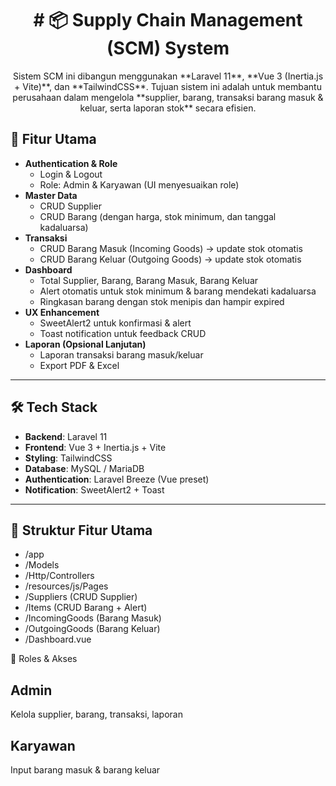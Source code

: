 <h1 align="center"># 📦 Supply Chain Management (SCM) System</h1> 
<p align="center">
Sistem SCM ini dibangun menggunakan **Laravel 11**, **Vue 3 (Inertia.js + Vite)**, dan **TailwindCSS**.  
Tujuan sistem ini adalah untuk membantu perusahaan dalam mengelola **supplier, barang, transaksi barang masuk & keluar, serta laporan stok** secara efisien.
</p>

## 🚀 Fitur Utama

-   **Authentication & Role**
    -   Login & Logout
    -   Role: Admin & Karyawan (UI menyesuaikan role)
-   **Master Data**
    -   CRUD Supplier
    -   CRUD Barang (dengan harga, stok minimum, dan tanggal kadaluarsa)
-   **Transaksi**
    -   CRUD Barang Masuk (Incoming Goods) → update stok otomatis
    -   CRUD Barang Keluar (Outgoing Goods) → update stok otomatis
-   **Dashboard**
    -   Total Supplier, Barang, Barang Masuk, Barang Keluar
    -   Alert otomatis untuk stok minimum & barang mendekati kadaluarsa
    -   Ringkasan barang dengan stok menipis dan hampir expired
-   **UX Enhancement**
    -   SweetAlert2 untuk konfirmasi & alert
    -   Toast notification untuk feedback CRUD
-   **Laporan (Opsional Lanjutan)**
    -   Laporan transaksi barang masuk/keluar
    -   Export PDF & Excel

---

## 🛠️ Tech Stack

-   **Backend**: Laravel 11
-   **Frontend**: Vue 3 + Inertia.js + Vite
-   **Styling**: TailwindCSS
-   **Database**: MySQL / MariaDB
-   **Authentication**: Laravel Breeze (Vue preset)
-   **Notification**: SweetAlert2 + Toast

---

## 📂 Struktur Fitur Utama

- /app
- /Models
- /Http/Controllers
- /resources/js/Pages
- /Suppliers (CRUD Supplier)
- /Items (CRUD Barang + Alert)
- /IncomingGoods (Barang Masuk)
- /OutgoingGoods (Barang Keluar)
- /Dashboard.vue

👥 Roles & Akses

## Admin

<p>Kelola supplier, barang, transaksi, laporan</p>

## Karyawan

<p>Input barang masuk & barang keluar</p>
